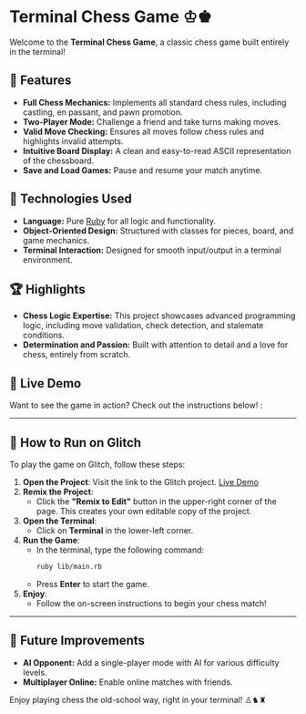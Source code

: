 # Terminal Chess Game ♔♚

Welcome to the **Terminal Chess Game**, a classic chess game built entirely in the terminal!

## 🌟 Features
- **Full Chess Mechanics:** Implements all standard chess rules, including castling, en passant, and pawn promotion.
- **Two-Player Mode:** Challenge a friend and take turns making moves.
- **Valid Move Checking:** Ensures all moves follow chess rules and highlights invalid attempts.
- **Intuitive Board Display:** A clean and easy-to-read ASCII representation of the chessboard.
- **Save and Load Games:** Pause and resume your match anytime.

## 🔧 Technologies Used
- **Language:** Pure [Ruby](https://www.ruby-lang.org/) for all logic and functionality.
- **Object-Oriented Design:** Structured with classes for pieces, board, and game mechanics.
- **Terminal Interaction:** Designed for smooth input/output in a terminal environment.

## 🏆 Highlights
- **Chess Logic Expertise:** This project showcases advanced programming logic, including move validation, check detection, and stalemate conditions.
- **Determination and Passion:** Built with attention to detail and a love for chess, entirely from scratch.

## 🎢 Live Demo
Want to see the game in action? Check out the instructions below! : 

---

## 📖 How to Run on Glitch
To play the game on Glitch, follow these steps: 

1. **Open the Project**: Visit the link to the Glitch project. [Live Demo](https://glitch.com/edit/#!/freckle-round-cornflower)
2. **Remix the Project**:
   - Click the **"Remix to Edit"** button in the upper-right corner of the page. This creates your own editable copy of the project.
3. **Open the Terminal**:
   - Click on **Terminal** in the lower-left corner.
4. **Run the Game**:
   - In the terminal, type the following command:
     ```bash
     ruby lib/main.rb
     ```
   - Press **Enter** to start the game.
5. **Enjoy**:
   - Follow the on-screen instructions to begin your chess match!

---

## 🚀 Future Improvements
- **AI Opponent:** Add a single-player mode with AI for various difficulty levels.
- **Multiplayer Online:** Enable online matches with friends.

Enjoy playing chess the old-school way, right in your terminal! ♙♞♜
